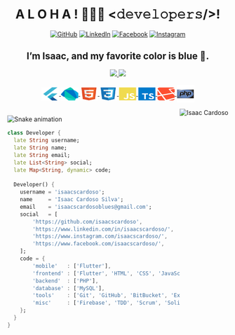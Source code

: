 <div>
  <h1 align="center">
    A L O H A ! 🙋🏾‍♂️ <𝚍𝚎𝚟𝚎𝚕𝚘𝚙𝚎𝚛𝚜/>! 
    <!-- <img src="https://github.com/ABSphreak/ABSphreak/blob/master/gifs/Hi.gif?raw=true" width="30px"> -->
  </h1>
</div>

<p align="center">
  <!-- <a href="https://steamcommunity.com/profiles/76561198147567190/"><img src="https://img.icons8.com/bubbles/50/000000/steam.png" alt="Steam"></a> -->
  <a href="https://github.com/isaacscardoso/"><img src="https://img.icons8.com/bubbles/70/000000/github.png" alt="GitHub"/></a>
  <a href="https://www.facebook.com/isaacscardoso/"><img src="https://img.icons8.com/bubbles/70/000000/linkedin.png" alt="LinkedIn"></a>
  <a href="https://www.facebook.com/isaacscardoso/"><img src="https://img.icons8.com/bubbles/70/000000/facebook-circled.png" alt="Facebook"></a>
  <a href="https://www.instagram.com/isaacscardoso"><img src="https://img.icons8.com/bubbles/70/000000/instagram-new--v2.png" alt="Instagram"></a>
</p>

<h2 align="center">
   I’m Isaac, and my favorite color is blue 💙.
</h2>

<div align="center">
  <a href="https://github.com/isaacscardoso/isaacscardoso"/>
  <img height="180em" src="https://github-readme-stats.vercel.app/api?username=isaacscardoso&show_icons=true&theme=dracula&include_all_commits=true&count_private=true"/>
  <img height="180em" src="https://github-readme-stats.vercel.app/api/top-langs/?username=isaacscardoso&layout=compact&langs_count=7&theme=dracula"/>
</div>

<div style="display: inline_block" align="center"><br>
  <img align="center" alt="Flutter" height="30" width="40" src="https://raw.githubusercontent.com/devicons/devicon/master/icons/flutter/flutter-original.svg">
  <img align="center" alt="Dart" height="30" width="40" src="https://raw.githubusercontent.com/devicons/devicon/master/icons/dart/dart-original.svg">
  <img align="center" alt="HTML5" height="30" width="40" src="https://raw.githubusercontent.com/devicons/devicon/master/icons/html5/html5-original.svg">
  <img align="center" alt="CSS3" height="30" width="40" src="https://raw.githubusercontent.com/devicons/devicon/master/icons/css3/css3-original.svg">
  <img align="center" alt="JavaScript" height="30" width="40" src="https://raw.githubusercontent.com/devicons/devicon/master/icons/javascript/javascript-plain.svg">
  <img align="center" alt="TypeScript" height="30" width="40" src="https://raw.githubusercontent.com/devicons/devicon/master/icons/typescript/typescript-plain.svg">
  <img align="center" alt="Laravel" height="30" width="40" src="https://raw.githubusercontent.com/devicons/devicon/master/icons/laravel/laravel-plain.svg">
  <img align="center" alt="PHP" height="40" width="40" src="https://raw.githubusercontent.com/devicons/devicon/master/icons/php/php-original.svg">
  
  <a href="https://g.dev/isaacscardoso"><img align="right" alt="Isaac Cardoso" height="120" src="https://avatars.githubusercontent.com/u/88048363?v=4"></a>
</div>
  
  ##
  
  ![Snake animation](https://user-images.githubusercontent.com/88048363/182762199-2288a5b2-74dc-4335-a832-0cbead537797.svg)

```dart
class Developer {
  late String username;
  late String name;
  late String email;
  late List<String> social;
  late Map<String, dynamic> code;
  
  Developer() {
    username = 'isaacscardoso';
    name     = 'Isaac Cardoso Silva';
    email    = 'isaacscardosoblues@gmail.com';
    social   = [
	    'https://github.com/isaacscardoso',	
	    'https://www.linkedin.com/in/isaacscardoso/',	
	    'https://www.instagram.com/isaacscardoso/',
	    'https://www.facebook.com/isaacscardoso/',
    ];
    code = {
        'mobile'   : ['Flutter'],
        'frontend' : ['Flutter', 'HTML', 'CSS', 'JavaScript', 'TypeScript'],
        'backend'  : ['PHP'],
        'database' : ['MySQL'],
        'tools'    : ['Git', 'GitHub', 'BitBucket', 'Excel', 'Notion'],
        'misc'     : ['Firebase', 'TDD', 'Scrum', 'Solid', 'Clean Architecture']
    };  
  }
}
